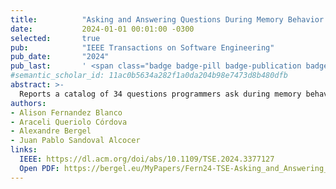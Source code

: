 ```yaml
---
title:          "Asking and Answering Questions During Memory Behavior Analysis"
date:           2024-01-01 00:01:00 -0300
selected:       true
pub:            "IEEE Transactions on Software Engineering"
pub_date:       "2024"
pub_last:       ' <span class="badge badge-pill badge-publication badge-success">IEEE TSE</span>'
#semantic_scholar_id: 11ac0b5634a282f1a0da204b98e7473d8b480dfb
abstract: >-
  Reports a catalog of 34 questions programmers ask during memory behavior analysis and examines tool support gaps; derives implications for tool design to aid understanding, comparison, and diagnosis of memory usage.
authors:
- Alison Fernandez Blanco
- Araceli Queriolo Córdova
- Alexandre Bergel
- Juan Pablo Sandoval Alcocer
links:
  IEEE: https://dl.acm.org/doi/abs/10.1109/TSE.2024.3377127
  Open PDF: https://bergel.eu/MyPapers/Fern24-TSE-Asking_and_Answering_Questions_During_Memory_Profiling.pdf
---
```

